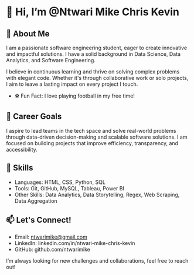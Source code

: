 # 👋 Hi, I’m @Ntwari Mike Chris Kevin
## 🚀 About Me
I am a passionate software engineering student, eager to create innovative and impactful solutions. I have a solid background in Data Science, Data Analytics, 
and Software Engineering.

I believe in continuous learning and thrive on solving complex problems with elegant code. 
Whether it's through collaborative work or solo projects, I aim to leave a lasting impact on every project I touch.
- ⚽ Fun Fact: I love playing football in my free time!

## 🎯 Career Goals
I aspire to lead teams in the tech space and solve real-world problems through data-driven decision-making and 
scalable software solutions. I am focused on building projects that improve efficiency, transparency, and accessibility. 

## 💼 Skills
- Languages: HTML, CSS, Python, SQL
- Tools: Git, GitHub, MySQL, Tableau, Power BI
- Other Skills:  Data Analytics, Data Storytelling, Regex, Web Scraping, Data Aggregation

## 📫 Let's Connect!
- Email: ntwarimike@gmail.com
- LinkedIn: linkedin.com/in/ntwari-mike-chris-kevin
- GitHub: github.com/ntwarimike

I’m always looking for new challenges and collaborations, feel free to reach out!
